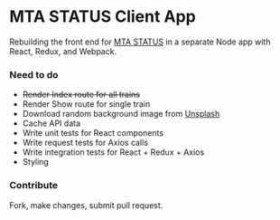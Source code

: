 # MTA STATUS Client App
Rebuilding the front end for [MTA STATUS](http://www.mtastat.us/) in a separate Node app with React, Redux, and Webpack.

### Need to do
* ~~Render Index route for all trains~~
* Render Show route for single train
* Download random background image from [Unsplash](https://unsplash.com/)
* Cache API data 
* Write unit tests for React components
* Write request tests for Axios calls
* Write integration tests for React + Redux + Axios
* Styling

### Contribute
Fork, make changes, submit pull request.
